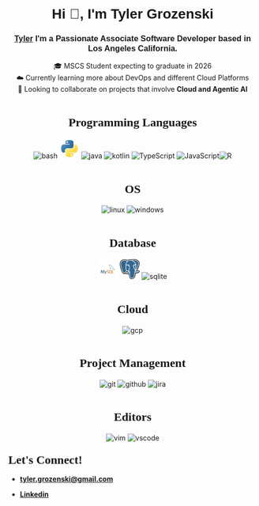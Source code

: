 <!-- Header Section -->
<h1 align="center"><font face="Arial">Hi 👋, I'm Tyler Grozenski </font></h1>
<h3 align="center"><font face="Arial"><a href="https://www.linkedin.com/in/tgrozenski/" target="_blank" rel="noreferrer">Tyler</a> I'm a Passionate Associate Software Developer based in Los Angeles California. </font></h3>


<div align="center">

🎓 MSCS Student expecting to graduate in 2026  
☁️ Currently learning more about DevOps and different Cloud Platforms  
🤝 Looking to collaborate on projects that involve **Cloud and Agentic AI**

</div>

<h1 align="center"><font size="+2" face="Verdana">Programming Languages</font></h1><p align="center">
<img src="https://www.vectorlogo.zone/logos/gnu_bash/gnu_bash-icon.svg" alt="bash" title="bash" title="bash" width="40" height="40"/>  <img src="https://raw.githubusercontent.com/github/explore/80688e429a7d4ef2fca1e82350fe8e3517d3494d/topics/python/python.png" alt="python" title="python" width="40" height="40"> <img src="https://file.labex.io/namespace/df87b950-1f37-4316-bc07-6537a1f2c481/java/lab-your-first-java-lab/assets/java.svg" alt="java" title="java" width="40" height="40"/> <img src="https://www.logo.wine/a/logo/Kotlin_(programming_language)/Kotlin_(programming_language)-Logo.wine.svg" alt="kotlin" title="kotlin" width="40" height="40"/> <img src="https://upload.wikimedia.org/wikipedia/commons/thumb/f/f5/Typescript.svg/1200px-Typescript.svg.png" alt="TypeScript" title="TypeScript" width="40" height="40"/> <img src="https://upload.wikimedia.org/wikipedia/commons/thumb/9/99/Unofficial_JavaScript_logo_2.svg/512px-Unofficial_JavaScript_logo_2.svg.png?20141107110902" alt="JavaScript" title="JavaScript" width="40" height="40"/><img src="https://upload.wikimedia.org/wikipedia/commons/thumb/1/1b/R_logo.svg/1200px-R_logo.svg.png"alt="R" title="R" width="40" height="40"/>
</p>
<h1 align="center"><font size="+2" face="Verdana">OS</font></h1>
<p align="center"><img src="https://brandlogos.net/wp-content/uploads/2020/03/Linux-logo.png" alt="linux" title="linux" width="40" height="40"/> <img src="https://thatkeith.com/articles/wp-content/uploads/2012/09/Windows-flag-logo-Windows-7.png" alt="windows" title="windows" width="40" height="40"/></p>

<h1 align="center"><font size="+2" face="Verdana">Database</font></h1>
<p align="center"><img src="https://raw.githubusercontent.com/github/explore/80688e429a7d4ef2fca1e82350fe8e3517d3494d/topics/mysql/mysql.png" alt="mysql" title="mysql" width="40" height="40"/>  <img src="https://raw.githubusercontent.com/github/explore/80688e429a7d4ef2fca1e82350fe8e3517d3494d/topics/postgresql/postgresql.png" alt="postgresql" title="postgresql" width="40" height="40"/> <img src="https://cdn.iconscout.com/icon/free/png-256/free-sqlite-icon-svg-png-download-282687.png?f=webp" alt="sqlite" title="sqlite" width="40" height="40"/></p>

<h1 align="center"><font size="+2" face="Verdana">Cloud</font></h1>
<p align="center"><img src="https://bobcares.com/wp-content/uploads/2024/11/google-cloud-platform-logo-icon-2048x1824-pg4wzspq-1.png" alt="gcp" title="gcp" width="40" height="40"/></p>

<h1 align="center"><font size="+2" face="Verdana">Project Management</font></h1>
<p align="center"><img src="https://www.vectorlogo.zone/logos/git-scm/git-scm-icon.svg" alt="git" title="git" width="40" height="40"/>  <img src="https://www.vectorlogo.zone/logos/github/github-icon.svg" alt="github" title="github" width="40" height="40"/>  <img src="https://www.vectorlogo.zone/logos/atlassian_jira/atlassian_jira-icon.svg" alt="jira" title="jira" width="40" height="40"/> </p>

<h1 align="center"><font size="+2" face="Verdana">Editors</font></h1>
<p align="center"> <img src="https://upload.wikimedia.org/wikipedia/commons/thumb/9/9f/Vimlogo.svg/1022px-Vimlogo.svg.png" alt="vim" title="vim" width="40" height="40"/> <img src="https://upload.wikimedia.org/wikipedia/commons/thumb/9/9a/Visual_Studio_Code_1.35_icon.svg/1024px-Visual_Studio_Code_1.35_icon.svg.png" alt="vscode" title="vscode" width="40" height="40"/> </p>

<h3 align="left"><font size="+2" face="Verdana">Let's Connect!</font></h3>

- **[tyler.grozenski@gmail.com](mailto:tyler.grozenski@gmail.com)**

- **[Linkedin](https://linkedin.com/in/tgrozenski)**